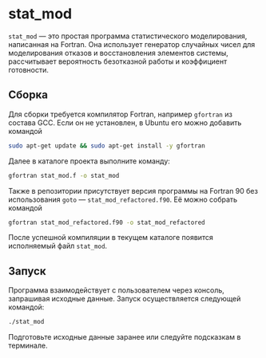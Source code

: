 # stat_mod

`stat_mod` — это простая программа статистического моделирования, написанная на Fortran. Она использует генератор случайных чисел для моделирования отказов и восстановления элементов системы, рассчитывает вероятность безотказной работы и коэффициент готовности.

## Сборка

Для сборки требуется компилятор Fortran, например `gfortran` из состава GCC. Если он не установлен, в Ubuntu его можно добавить командой

```bash
sudo apt-get update && sudo apt-get install -y gfortran
```

Далее в каталоге проекта выполните команду:

```bash
gfortran stat_mod.f -o stat_mod
```

Также в репозитории присутствует версия программы на Fortran&nbsp;90 без использования `goto` — `stat_mod_refactored.f90`. Её можно собрать командой

```bash
gfortran stat_mod_refactored.f90 -o stat_mod_refactored
```

После успешной компиляции в текущем каталоге появится исполняемый файл `stat_mod`.

## Запуск

Программа взаимодействует с пользователем через консоль, запрашивая исходные данные. Запуск осуществляется следующей командой:

```bash
./stat_mod
```

Подготовьте исходные данные заранее или следуйте подсказкам в терминале.

